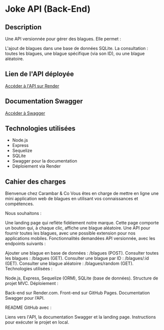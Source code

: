 # Joke API (Back-End)

## Description
Une API versionnée pour gérer des blagues. Elle permet :

L'ajout de blagues dans une base de données SQLite.
La consultation : toutes les blagues, une blague spécifique (via son ID), ou une blague aléatoire.

## Lien de l'API déployée
[Accéder à l'API sur Render](https://joke-api-backend.onrender.com)

## Documentation Swagger
[Accéder à Swagger](https://joke-api-backend.onrender.com/api-docs)

## Technologies utilisées
- Node.js
- Express
- Sequelize
- SQLite
- Swagger pour la documentation
- Déploiement via Render

## Cahier des charges
Bienvenue chez Carambar & Co
Vous êtes en charge de mettre en ligne une mini application web de blagues en utilisant vos connaissances et compétences.

Nous souhaitons :

Une landing page qui reflète fidèlement notre marque. Cette page comporte un bouton qui, à chaque clic, affiche une blague aléatoire.
Une API pour fournir toutes les blagues, avec une possible extension pour nos applications mobiles.
Fonctionnalités demandées
API versionnée, avec les endpoints suivants :

Ajouter une blague en base de données : /blagues (POST).
Consulter toutes les blagues : /blagues (GET).
Consulter une blague par ID : /blagues/:id (GET).
Consulter une blague aléatoire : /blagues/random (GET).
Technologies utilisées :

Node.js, Express, Sequelize (ORM), SQLite (base de données).
Structure de projet MVC.
Déploiement :

Back-end sur Render.com.
Front-end sur GitHub Pages.
Documentation Swagger pour l’API.

README GitHub avec :

Liens vers l'API, la documentation Swagger et la landing page.
Instructions pour exécuter le projet en local.

